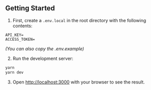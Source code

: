 ## Getting Started

1. First, create a `.env.local` in the root directory with the following contents:

```
API_KEY=
ACCESS_TOKEN=
```

_(You can also copy the .env.example)_

2. Run the development server:

```bash
yarn
yarn dev
```

3. Open [http://localhost:3000](http://localhost:3000) with your browser to see the result.
